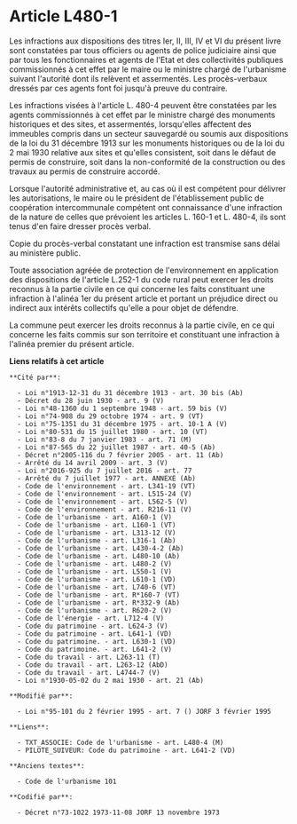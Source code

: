 # Article L480-1

Les infractions aux dispositions des titres Ier, II, III, IV et VI du présent livre sont constatées par tous officiers ou
agents de police judiciaire ainsi que par tous les fonctionnaires et agents de l'Etat et des collectivités publiques
commissionnés à cet effet par le maire ou le ministre chargé de l'urbanisme suivant l'autorité dont ils relèvent et
assermentés. Les procès-verbaux dressés par ces agents font foi jusqu'à preuve du contraire.

Les infractions visées à l'article L. 480-4 peuvent être constatées par les agents commissionnés à cet effet par le ministre
chargé des monuments historiques et des sites, et assermentés, lorsqu'elles affectent des immeubles compris dans un secteur
sauvegardé ou soumis aux dispositions de la loi du 31 décembre 1913 sur les monuments historiques ou de la loi du 2 mai 1930
relative aux sites et qu'elles consistent, soit dans le défaut de permis de construire, soit dans la non-conformité de la
construction ou des travaux au permis de construire accordé.

Lorsque l'autorité administrative et, au cas où il est compétent pour délivrer les autorisations, le maire ou le président de
l'établissement public de coopération intercommunale compétent ont connaissance d'une infraction de la nature de celles que
prévoient les articles L. 160-1 et L. 480-4, ils sont tenus d'en faire dresser procès verbal.

Copie du procès-verbal constatant une infraction est transmise sans délai au ministère public.

Toute association agréée de protection de l'environnement en application des dispositions de l'article  L.252-1 du code rural
peut exercer les droits reconnus à la partie civile en ce qui concerne les faits constituant une infraction à l'alinéa 1er du
présent article et portant un préjudice direct ou indirect aux intérêts collectifs qu'elle a pour objet de défendre.

La commune peut exercer les droits reconnus à la partie civile, en ce qui concerne les faits commis sur son territoire et
constituant une infraction à l'alinéa premier du présent article.

**Liens relatifs à cet article**

	**Cité par**:

	  - Loi n°1913-12-31 du 31 décembre 1913 - art. 30 bis (Ab)
	  - Décret du 28 juin 1930 - art. 9 (V)
	  - Loi n°48-1360 du 1 septembre 1948 - art. 59 bis (V)
	  - Loi n°74-908 du 29 octobre 1974 - art. 9 (VT)
	  - Loi n°75-1351 du 31 décembre 1975 - art. 10-1 A (V)
	  - Loi n°80-531 du 15 juillet 1980 - art. 10 (VT)
	  - Loi n°83-8 du 7 janvier 1983 - art. 71 (M)
	  - Loi n°87-565 du 22 juillet 1987 - art. 40-5 (Ab)
	  - Décret n°2005-116 du 7 février 2005 - art. 11 (Ab)
	  - Arrêté du 14 avril 2009 - art. 3 (V)
	  - Loi n°2016-925 du 7 juillet 2016 - art. 77
	  - Arrêté du 7 juillet 1977 - art. ANNEXE (Ab)
	  - Code de l'environnement - art. L341-19 (VT)
	  - Code de l'environnement - art. L515-24 (V)
	  - Code de l'environnement - art. L562-5 (V)
	  - Code de l'environnement - art. R216-11 (V)
	  - Code de l'urbanisme - art. A160-1 (V)
	  - Code de l'urbanisme - art. L160-1 (VT)
	  - Code de l'urbanisme - art. L313-12 (V)
	  - Code de l'urbanisme - art. L316-1 (Ab)
	  - Code de l'urbanisme - art. L430-4-2 (Ab)
	  - Code de l'urbanisme - art. L480-10 (Ab)
	  - Code de l'urbanisme - art. L480-2 (V)
	  - Code de l'urbanisme - art. L550-1 (V)
	  - Code de l'urbanisme - art. L610-1 (VD)
	  - Code de l'urbanisme - art. L740-6 (VT)
	  - Code de l'urbanisme - art. R*160-7 (VT)
	  - Code de l'urbanisme - art. R*332-9 (Ab)
	  - Code de l'urbanisme - art. R620-2 (V)
	  - Code de l'énergie - art. L712-4 (V)
	  - Code du patrimoine - art. L624-3 (V)
	  - Code du patrimoine - art. L641-1 (VD)
	  - Code du patrimoine. - art. L630-1 (VD)
	  - Code du patrimoine. - art. L641-2 (V)
	  - Code du travail - art. L263-11 (T)
	  - Code du travail - art. L263-12 (AbD)
	  - Code du travail - art. L4744-7 (V)
	  - Loi n°1930-05-02 du 2 mai 1930 - art. 21 (Ab)

	**Modifié par**:

	  - Loi n°95-101 du 2 février 1995 - art. 7 () JORF 3 février 1995

	**Liens**:

	  - TXT_ASSOCIE: Code de l'urbanisme - art. L480-4 (M)
	  - PILOTE_SUIVEUR: Code du patrimoine - art. L641-2 (VD)

	**Anciens textes**:

	  - Code de l'urbanisme 101

	**Codifié par**:

	  - Décret n°73-1022 1973-11-08 JORF 13 novembre 1973
